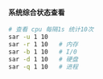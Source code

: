 #### 系统综合状态查看
```bash
# 查看 cpu 每隔1s 统计10次
sar -u 1 10
sar -r 1 10   # 内存
sar -b 1 10   # I/0
sar -d 1 10   # 硬盘
sar -q 1 10   # 进程
```
